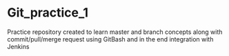 # Git_practice_1
Practice repository created to learn master and branch concepts along with commit/pull/merge request using GitBash and in the end integration with Jenkins
